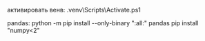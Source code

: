 активировать венв:
.venv\Scripts\Activate.ps1

pandas: 
python -m pip install --only-binary ":all:" pandas
pip install "numpy<2"
